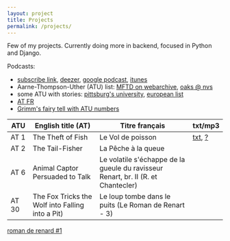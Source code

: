 ```yaml
---
layout: project
title: Projects
permalink: /projects/
---
```


Few of my projects. Currently doing more in backend, focused in Python and Django.

Podcasts:
* [subscribe link](/player/web/feed.xml), [deezer](https://www.deezer.com/us/show/1868262), [google podcast](https://podcasts.google.com/search/papa%20lit%20et%20au%20lit), [itunes](https://podcasts.apple.com/de/podcast/papa-lit-et-au-lit/id1535323879)
* Aarne-Thompson-Uther (ATU) list: [MFTD on webarchive](https://web.archive.org/web/20170625034747/http://mftd.org/index.php?action=atu&act=select&atu=1), [oaks @ nvs](http://oaks.nvg.org/folktale-types.html)
* some ATU with stories: [pittsburg's university](https://www.pitt.edu/~dash/folktexts.html), [european list](http://www.euroconte.org/ACCUEIL/CENTREDEDOCUMENTATION/RecherchesMonographiques/TestsAT/tabid/289/ctl/ArticleView/mid/1231/articleId/11/PageID/6/language/fr-FR/Les-contes-danimaux-T1-a-T299.aspx)
* [AT FR](http://dictionnaire.sensagent.leparisien.fr/Classification%20Aarne-Thompson/fr-fr/)
* [Grimm's fairy tell with ATU numbers](https://libraryguides.missouri.edu/c.php?g=1052498&p=7642279)

| ATU     | English title (AT)      | Titre français   | txt/mp3             |
|---------|-------------------------|-----------------|---------------------|
| AT 1    | The Theft of Fish       | Le Vol de poisson| [txt][1txt], [?][1mp3] |
| AT 2    | The Tail-Fisher         | La Pêche à la queue|   |
| AT 6    | Animal Captor Persuaded to Talk         |  Le volatile s'échappe de la gueule du ravisseur Renart, br. II (R. et Chantecler) |   |
| AT 30    | The Fox Tricks the Wolf into Falling into a Pit) |  Le loup tombe dans le puits (Le Roman de Renart - 3)  |   |


[1txt]: https://www.persee.fr/doc/roma_0035-8029_1888_num_17_65_5986
[1mp3]: https://oberron.github.io/spark-fi/

[roman de renard #1](https://litterature924853235.files.wordpress.com/2018/06/leroy-allais-renard.pdf)
